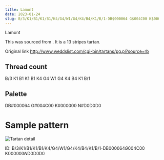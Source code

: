 ```yaml
---
title: Lamont
date: 2023-01-24
slug: B/3/K1/B1/K1/B1/K4/G4/W1/G4/K4/B4/K1/B/1-DB$000064 G$004C00 K$000000 N$D0D0D0
---
```

Lamont

This was sourced from <no value>.  It is a 13 stripes tartan.

Original link http://www.weddslist.com/cgi-bin/tartans/pg.pl?source=rb

## Thread count
B/3 K1 B1 K1 B1 K4 G4 W1 G4 K4 B4 K1 B/1

## Palette
DB#000064 G#004C00 K#000000 N#D0D0D0

# Sample pattern

![Tartan detail](tartan.png "B/3 K1 B1 K1 B1 K4 G4 W1 G4 K4 B4 K1 B/1 tartan")

ID: B/3/K1/B1/K1/B1/K4/G4/W1/G4/K4/B4/K1/B/1-DB$000064 G$004C00 K$000000 N$D0D0D0